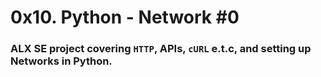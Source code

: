 <h1>0x10. Python - Network #0</h1>

<h3>ALX SE project covering <code>HTTP</code>, APIs, <code>cURL</code> e.t.c, and setting up Networks in Python.</h3>
